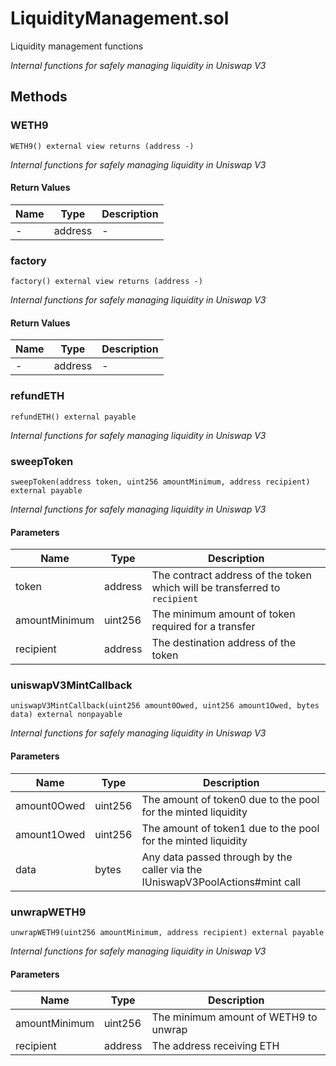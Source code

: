 
# LiquidityManagement.sol

    
Liquidity management functions

    
*Internal functions for safely managing liquidity in Uniswap V3*
## Methods
### WETH9
```solidity
WETH9() external view returns (address -)
```

            

            
*Internal functions for safely managing liquidity in Uniswap V3*
#### Return Values

| Name | Type | Description |
|---|---|---|
| - | address | - |

### factory
```solidity
factory() external view returns (address -)
```

            

            
*Internal functions for safely managing liquidity in Uniswap V3*
#### Return Values

| Name | Type | Description |
|---|---|---|
| - | address | - |

### refundETH
```solidity
refundETH() external payable
```

            

            
*Internal functions for safely managing liquidity in Uniswap V3*
### sweepToken
```solidity
sweepToken(address token, uint256 amountMinimum, address recipient) external payable
```

            

            
*Internal functions for safely managing liquidity in Uniswap V3*
#### Parameters

| Name | Type | Description |
|---|---|---|
| token | address | The contract address of the token which will be transferred to `recipient` |
| amountMinimum | uint256 | The minimum amount of token required for a transfer |
| recipient | address | The destination address of the token |

### uniswapV3MintCallback
```solidity
uniswapV3MintCallback(uint256 amount0Owed, uint256 amount1Owed, bytes data) external nonpayable
```

            

            
*Internal functions for safely managing liquidity in Uniswap V3*
#### Parameters

| Name | Type | Description |
|---|---|---|
| amount0Owed | uint256 | The amount of token0 due to the pool for the minted liquidity |
| amount1Owed | uint256 | The amount of token1 due to the pool for the minted liquidity |
| data | bytes | Any data passed through by the caller via the IUniswapV3PoolActions#mint call |

### unwrapWETH9
```solidity
unwrapWETH9(uint256 amountMinimum, address recipient) external payable
```

            

            
*Internal functions for safely managing liquidity in Uniswap V3*
#### Parameters

| Name | Type | Description |
|---|---|---|
| amountMinimum | uint256 | The minimum amount of WETH9 to unwrap |
| recipient | address | The address receiving ETH |


